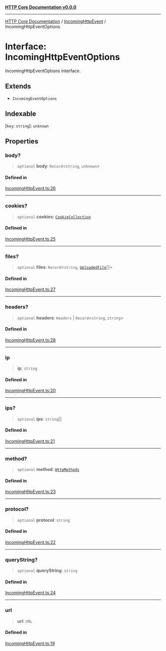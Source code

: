 [**HTTP Core Documentation v0.0.0**](../../README.md)

***

[HTTP Core Documentation](../../modules.md) / [IncomingHttpEvent](../README.md) / IncomingHttpEventOptions

# Interface: IncomingHttpEventOptions

IncomingHttpEventOptions interface.

## Extends

- `IncomingEventOptions`

## Indexable

 \[`key`: `string`\]: `unknown`

## Properties

### body?

> `optional` **body**: `Record`\<`string`, `unknown`\>

#### Defined in

[IncomingHttpEvent.ts:26](https://github.com/stonemjs/http-core/blob/89981cacc9858cf786fba9df03b328b6b56a5b75/src/IncomingHttpEvent.ts#L26)

***

### cookies?

> `optional` **cookies**: [`CookieCollection`](../../cookies/CookieCollection/classes/CookieCollection.md)

#### Defined in

[IncomingHttpEvent.ts:25](https://github.com/stonemjs/http-core/blob/89981cacc9858cf786fba9df03b328b6b56a5b75/src/IncomingHttpEvent.ts#L25)

***

### files?

> `optional` **files**: `Record`\<`string`, [`UploadedFile`](../../file/UploadedFile/classes/UploadedFile.md)[]\>

#### Defined in

[IncomingHttpEvent.ts:27](https://github.com/stonemjs/http-core/blob/89981cacc9858cf786fba9df03b328b6b56a5b75/src/IncomingHttpEvent.ts#L27)

***

### headers?

> `optional` **headers**: `Headers` \| `Record`\<`string`, `string`\>

#### Defined in

[IncomingHttpEvent.ts:28](https://github.com/stonemjs/http-core/blob/89981cacc9858cf786fba9df03b328b6b56a5b75/src/IncomingHttpEvent.ts#L28)

***

### ip

> **ip**: `string`

#### Defined in

[IncomingHttpEvent.ts:20](https://github.com/stonemjs/http-core/blob/89981cacc9858cf786fba9df03b328b6b56a5b75/src/IncomingHttpEvent.ts#L20)

***

### ips?

> `optional` **ips**: `string`[]

#### Defined in

[IncomingHttpEvent.ts:21](https://github.com/stonemjs/http-core/blob/89981cacc9858cf786fba9df03b328b6b56a5b75/src/IncomingHttpEvent.ts#L21)

***

### method?

> `optional` **method**: [`HttpMethods`](../../declarations/enumerations/HttpMethods.md)

#### Defined in

[IncomingHttpEvent.ts:23](https://github.com/stonemjs/http-core/blob/89981cacc9858cf786fba9df03b328b6b56a5b75/src/IncomingHttpEvent.ts#L23)

***

### protocol?

> `optional` **protocol**: `string`

#### Defined in

[IncomingHttpEvent.ts:22](https://github.com/stonemjs/http-core/blob/89981cacc9858cf786fba9df03b328b6b56a5b75/src/IncomingHttpEvent.ts#L22)

***

### queryString?

> `optional` **queryString**: `string`

#### Defined in

[IncomingHttpEvent.ts:24](https://github.com/stonemjs/http-core/blob/89981cacc9858cf786fba9df03b328b6b56a5b75/src/IncomingHttpEvent.ts#L24)

***

### url

> **url**: `URL`

#### Defined in

[IncomingHttpEvent.ts:19](https://github.com/stonemjs/http-core/blob/89981cacc9858cf786fba9df03b328b6b56a5b75/src/IncomingHttpEvent.ts#L19)
